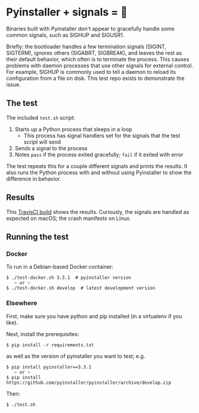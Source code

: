 # Pyinstaller + signals = 😬

Binaries built with Pyinstaller don't appear to gracefully handle some common
signals, such as SIGHUP and SIGUSR1.

Briefly: the bootloader handles a few termination signals (SIGINT, SIGTERM),
ignores others (SIGABRT, SIGBREAK), and leaves the rest as their default
behavior, which often is to terminate the process. This causes problems with
daemon processes that use other signals for external control. For example,
SIGHUP is commonly used to tell a daemon to reload its configuration from a
file on disk. This test repo exists to demonstrate the issue.

## The test

The included `test.sh` script:

1. Starts up a Python process that sleeps in a loop
   - This process has signal handlers set for the signals
     that the test script will send
1. Sends a signal to the process
1. Notes `pass` if the process exited gracefully; `fail` if it exited with error

The test repeats this for a couple different signals and prints the results.
It also runs the Python process with and without using Pyinstaller to show
the difference in behavior.

## Results

This [TravisCI build] shows the results. Curiously, the signals are handled as expected
on macOS; the crash manifests on Linux.

[TravisCI build]: https://travis-ci.org/brettdh/pyinstaller-signal-handling

## Running the test

### Docker

To run in a Debian-based Docker container:

    $ ./test-docker.sh 3.3.1  # pyinstaller version
       ~ or ~
    $ ./test-docker.sh develop  # latest development version

### Elsewhere

First, make sure you have python and pip installed (in a virtualenv if you like).

Next, install the prerequisites:

    $ pip install -r requirements.txt

as well as the version of pyinstaller you want to test; e.g.

    $ pip install pyinstaller==3.3.1
       ~ or ~
    $ pip install https://github.com/pyinstaller/pyinstaller/archive/develop.zip

Then:

    $ ./test.sh
